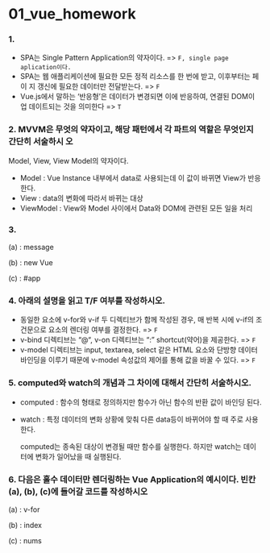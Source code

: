 # 01_vue_homework



### 1. 

- SPA는 Single Pattern Application의 약자이다. => `F, single page aplication이다. `
- SPA는 웹 애플리케이션에 필요한 모든 정적 리소스를 한 번에 받고, 이후부터는 페이 지 갱신에 필요한 데이터만 전달받는다. => `F`
- Vue.js에서 말하는 ‘반응형’은 데이터가 변경되면 이에 반응하여, 연결된 DOM이 업 데이트되는 것을 의미한다 => `T`



### 2. MVVM은 무엇의 약자이고, 해당 패턴에서 각 파트의 역할은 무엇인지 간단히 서술하시 오

Model, View, View Model의 약자이다. 

- Model : Vue Instance 내부에서 data로 사용되는데 이 값이 바뀌면 View가 반응한다.
- View : data의 변화에 따라서 바뀌는 대상
- ViewModel : View와 Model 사이에서 Data와 DOM에 관련된 모든 일을 처리



### 3. 

(a) : message

(b) : new Vue

(c) : #app



### 4. 아래의 설명을 읽고 T/F 여부를 작성하시오. 

- 동일한 요소에 v-for와 v-if 두 디렉티브가 함께 작성된 경우,  매 반복 시에 v-if의 조건문으로 요소의 렌더링 여부를 결정한다. => `F`
- v-bind 디렉티브는 “@“, v-on 디렉티브는 “:” shortcut(약어)을 제공한다. => `F`
- v-model 디렉티브는 input, textarea, select 같은 HTML 요소와 단방향 데이터 바인딩을 이루기 때문에 v-model 속성값의 제어를 통해 값을 바꿀 수 있다. => `F`



### 5. computed와 watch의 개념과 그 차이에 대해서 간단히 서술하시오.

- computed : 함수의 형태로 정의하지만 함수가 아닌 함수의 반환 값이 바인딩 된다. 

- watch : 특정 데이터의 변화 상황에 맞춰 다른 data등이 바뀌어야 할 때 주로 사용한다.

  computed는 종속된 대상이 변경될 때만 함수를 실행한다. 하지만 watch는 데이터에 변화가 일어났을 때 실행된다. 

  

### 6. 다음은 홀수 데이터만 렌더링하는 Vue Application의 예시이다. 빈칸 (a), (b), (c)에 들어갈 코드를 작성하시오

(a) : v-for

(b) : index 

(c) : nums